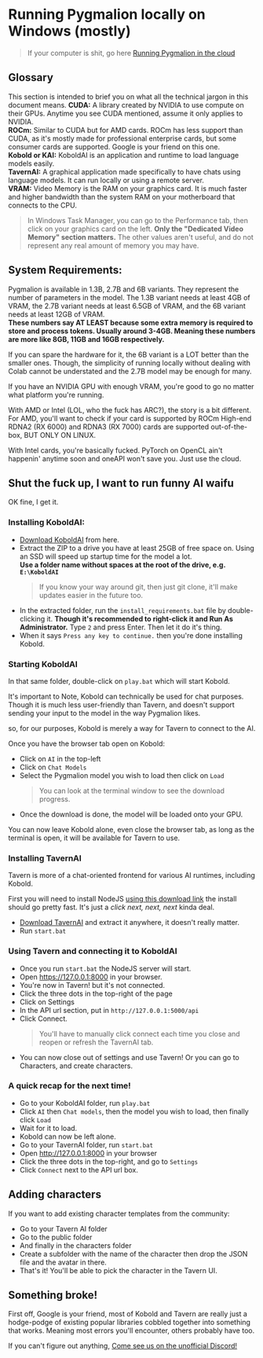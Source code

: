 # Running Pygmalion locally on Windows (mostly)

> If your computer is shit, go here [Running Pygmalion in the cloud](TODO)

## Glossary
This section is intended to brief you on what all the technical jargon in this document means.
**CUDA:** A library created by NVIDIA to use compute on their GPUs. Anytime you see CUDA mentioned, assume it only applies to NVIDIA.  
**ROCm:** Similar to CUDA but for AMD cards. ROCm has less support than CUDA, as it's mostly made for professional enterprise cards, but some consumer cards are supported. Google is your friend on this one.  
**Kobold or KAI:** KoboldAI is an application and runtime to load language models easily.  
**TavernAI:** A graphical application made specifically to have chats using language models. It can run locally or using a remote server.  
**VRAM:** Video Memory is the RAM on your graphics card. It is much faster and higher bandwidth than the system RAM on your motherboard that connects to the CPU.  
> In Windows Task Manager, you can go to the Performance tab, then click on your graphics card on the left. **Only the "Dedicated Video Memory" section matters.** The other values aren't useful, and do not represent any real amount of memory you may have.

## System Requirements:
Pygmalion is available in 1.3B, 2.7B and 6B variants. They represent the number of parameters in the model. The 1.3B variant needs at least 4GB of VRAM, the 2.7B variant needs at least 6.5GB of VRAM, and the 6B variant needs at least 12GB of VRAM.  
**These numbers say AT LEAST because some extra memory is required to store and process tokens. Usually around 3-4GB. Meaning these numbers are more like 8GB, 11GB and 16GB respectively.**

If you can spare the hardware for it, the 6B variant is a LOT better than the smaller ones. Though, the simplicity of running locally without dealing with Colab cannot be understated and the 2.7B model may be enough for many.

If you have an NVIDIA GPU with enough VRAM, you're good to go no matter what platform you're running.

With AMD or Intel (LOL, who the fuck has ARC?), the story is a bit different. For AMD, you'll want to check if your card is supported by ROCm High-end RDNA2 (RX 6000) and RDNA3 (RX 7000) cards are supported out-of-the-box, BUT ONLY ON LINUX.

With Intel cards, you're basically fucked. PyTorch on OpenCL ain't happenin' anytime soon and oneAPI won't save you. Just use the cloud.

## Shut the fuck up, I want to run funny AI waifu
OK fine, I get it.

### Installing KoboldAI:
- [Download KoboldAI](https://github.com/henk717/KoboldAI/archive/refs/heads/united.zip) from here.
- Extract the ZIP to a drive you have at least 25GB of free space on. Using an SSD will speed up startup time for the model a lot.  
**Use a folder name without spaces at the root of the drive, e.g. `E:\KoboldAI`**
  > If you know your way around git, then just git clone, it'll make updates easier in the future too.
- In the extracted folder, run the `install_requirements.bat` file by double-clicking it. **Though it's recommended to right-click it and Run As Administrator.** Type `2` and press Enter. Then let it do it's thing.
- When it says `Press any key to continue.` then you're done installing Kobold.

### Starting KoboldAI
In that same folder, double-click on `play.bat` which will start Kobold.

It's important to Note, Kobold can technically be used for chat purposes. Though it is much less user-friendly than Tavern, and doesn't support sending your input to the model in the way Pygmalion likes.

so, for our purposes, Kobold is merely a way for Tavern to connect to the AI.

Once you have the browser tab open on Kobold:
- Click on `AI` in the top-left
- Click on `Chat Models`
- Select the Pygmalion model you wish to load then click on `Load`
  > You can look at the terminal window to see the download progress.
- Once the download is done, the model will be loaded onto your GPU.

You can now leave Kobold alone, even close the browser tab, as long as the terminal is open, it will be available for Tavern to use.

### Installing TavernAI
Tavern is more of a chat-oriented frontend for various AI runtimes, including Kobold.

First you will need to install NodeJS [using this download link](https://nodejs.org/download/release/v19.1.0/node-v19.1.0-x64.msi) the install should go pretty fast. It's just a *click next, next, next* kinda deal.

- [Download TavernAI](https://github.com/TavernAI/TavernAI/archive/refs/heads/main.zip) and extract it anywhere, it doesn't really matter.
- Run `start.bat`

### Using Tavern and connecting it to KoboldAI
- Once you run `start.bat` the NodeJS server will start.
- Open https://127.0.0.1:8000 in your browser.
- You're now in Tavern! but it's not connected.
- Click the three dots in the top-right of the page
- Click on Settings
- In the API url section, put in `http://127.0.0.1:5000/api`
- Click Connect.
  > You'll have to manually click connect each time you close and reopen or refresh the TavernAI tab.
- You can now close out of settings and use Tavern! Or you can go to Characters, and create characters.

### A quick recap for the next time!
- Go to your KoboldAI folder, run `play.bat`
- Click `AI` then `Chat models`, then the model you wish to load, then finally click `Load`
- Wait for it to load.
- Kobold can now be left alone.
- Go to your TavernAI folder, run `start.bat`
- Open http://127.0.0.1:8000 in your browser
- Click the three dots in the top-right, and go to `Settings`
- Click `Connect` next to the API url box.

## Adding characters
If you want to add existing character templates from the community:

- Go to your Tavern AI folder
- Go to the public folder
- And finally in the characters folder
- Create a subfolder with the name of the character then drop the JSON file and the avatar in there.
- That's it! You'll be able to pick the character in the Tavern UI.

## Something broke!
First off, Google is your friend, most of Kobold and Tavern are really just a hodge-podge of existing popular libraries cobbled together into something that works. Meaning most errors you'll encounter, others probably have too.

If you can't figure out anything, [Come see us on the unofficial Discord!](https://discord.gg/NCEJP64NMY)